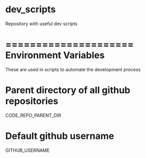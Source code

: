 # dev_scripts
Repository with useful dev scripts

=====================
Environment Variables
=====================
These are used in scripts to automate the development process

# Parent directory of all github repositories
CODE_REPO_PARENT_DIR

# Default github username
GITHUB_USERNAME

